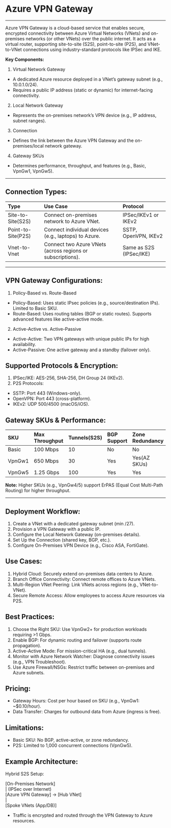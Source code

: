 # Azure VPN Gateway

---

Azure VPN Gateway is a cloud-based service that enables secure, encrypted connectivity between Azure Virtual Networks (VNets) and on-premises networks (or other VNets) over the public internet. It acts as a virtual router, supporting site-to-site (S2S), point-to-site (P2S), and VNet-to-VNet connections using industry-standard protocols like IPSec and IKE.

**Key Components:**

1. Virtual Network Gateway

* A dedicated Azure resource deployed in a VNet’s gateway subnet (e.g., 10.0.1.0/24).  
* Requires a public IP address (static or dynamic) for internet-facing connectivity.

2. Local Network Gateway

* Represents the on-premises network’s VPN device (e.g., IP address, subnet ranges).

3. Connection

* Defines the link between the Azure VPN Gateway and the on-premises/local network gateway.

4. Gateway SKUs

* Determines performance, throughput, and features (e.g., Basic, VpnGw1, VpnGw5).

---

## Connection Types:

| Type | Use Case | Protocol |
| :---- | :---- | :---- |
| Site-to-Site(S2S) | Connect on-premises network to Azure VNet. | IPSec/IKEv1 or IKEv2 |
| Point-to-Site(P2S) | Connect individual devices (e.g., laptops) to Azure. | SSTP, OpenVPN, IKEv2 |
| Vnet-to-Vnet | Connect two Azure VNets (across regions or subscriptions). | Same as S2S (IPSec/IKE) |

---

## VPN Gateway Configurations:

1. Policy-Based vs. Route-Based

* Policy-Based: Uses static IPsec policies (e.g., source/destination IPs). Limited to Basic SKU.  
* Route-Based: Uses routing tables (BGP or static routes). Supports advanced features like active-active mode.

2. Active-Active vs. Active-Passive

* Active-Active: Two VPN gateways with unique public IPs for high availability.  
* Active-Passive: One active gateway and a standby (failover only).

## Supported Protocols & Encryption:

1. IPSec/IKE: AES-256, SHA-256, DH Group 24 (IKEv2).  
2. P2S Protocols:  
* SSTP: Port 443 (Windows-only).  
* OpenVPN: Port 443 (cross-platform).  
* IKEv2: UDP 500/4500 (macOS/iOS).

## Gateway SKUs & Performance:

| SKU | Max Throughput | Tunnels(S2S) | BGP Support | Zone Redundancy |
| :---- | :---- | :---- | :---- | :---- |
| Basic | 100 Mbps | 10 | No | No |
| VpnGw1 | 650 Mbps | 30 | Yes | Yes(AZ SKUs) |
| VpnGw5 | 1.25 Gbps | 100 | Yes | Yes |

**Note:** Higher SKUs (e.g., VpnGw4/5) support ErPAS (Equal Cost Multi-Path Routing) for higher throughput.

---

## Deployment Workflow:

1. Create a VNet with a dedicated gateway subnet (min /27).  
2. Provision a VPN Gateway with a public IP.  
3. Configure the Local Network Gateway (on-premises details).  
4. Set Up the Connection (shared key, BGP, etc.).  
5. Configure On-Premises VPN Device (e.g., Cisco ASA, FortiGate).

## Use Cases:

1. Hybrid Cloud: Securely extend on-premises data centers to Azure.  
2. Branch Office Connectivity: Connect remote offices to Azure VNets.  
3. Multi-Region VNet Peering: Link VNets across regions (e.g., VNet-to-VNet).  
4. Secure Remote Access: Allow employees to access Azure resources via P2S.

## Best Practices:

1. Choose the Right SKU: Use VpnGw2+ for production workloads requiring \>1 Gbps.  
2. Enable BGP: For dynamic routing and failover (supports route propagation).  
3. Active-Active Mode: For mission-critical HA (e.g., dual tunnels).  
4. Monitor with Azure Network Watcher: Diagnose connectivity issues (e.g., VPN Troubleshoot).  
5. Use Azure Firewall/NSGs: Restrict traffic between on-premises and Azure subnets.

## Pricing:

* Gateway Hours: Cost per hour based on SKU (e.g., VpnGw1: \~$0.10/hour).  
* Data Transfer: Charges for outbound data from Azure (ingress is free).

## Limitations:

* Basic SKU: No BGP, active-active, or zone redundancy.  
* P2S: Limited to 1,000 concurrent connections (VpnGw5).

## Example Architecture:

Hybrid S2S Setup:

\[On-Premises Network\]    
   | (IPSec over Internet)    
\[Azure VPN Gateway\] → \[Hub VNet\]    
   |    
\[Spoke VNets (App/DB)\] 

* Traffic is encrypted and routed through the VPN Gateway to Azure resources.




